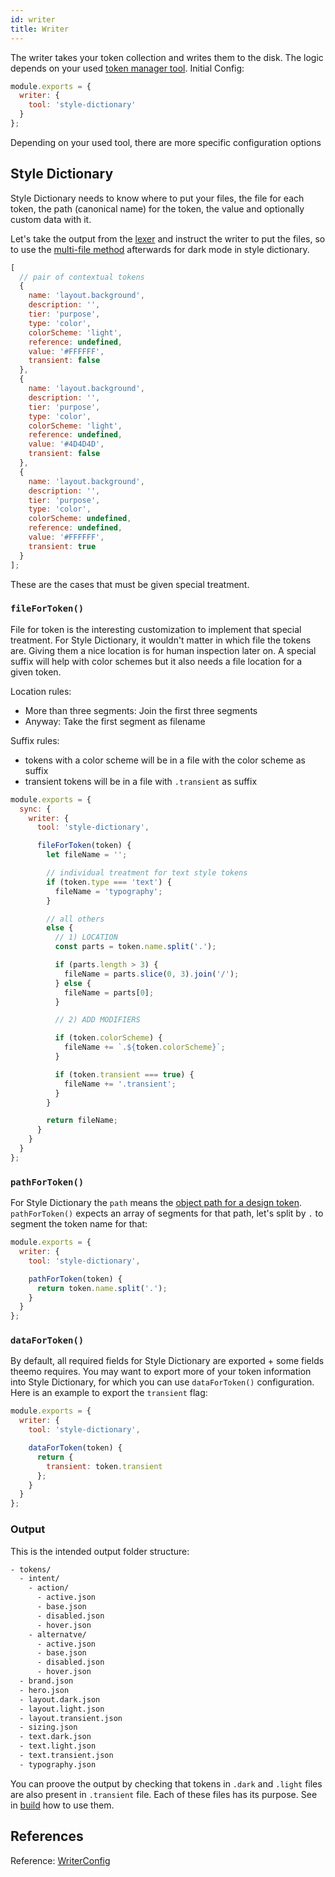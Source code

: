 ```yaml
---
id: writer
title: Writer
---
```


The writer takes your token collection and writes them to the disk. The
logic depends on your used [token manager tool](glossary.md#token-manager-tool).
Initial Config:

```js
module.exports = {
  writer: {
    tool: 'style-dictionary'
  }
};
```

Depending on your used tool, there are more specific configuration options

## Style Dictionary

Style Dictionary needs to know where to put your files, the file for each token,
the path (canonical name) for the token, the value and optionally custom data
with it.

Let's take the output from the [lexer](./lexer.md) and instruct the writer to
put the files, so to use the [multi-file
method](https://dbanks.design/blog/dark-mode-with-style-dictionary) afterwards
for dark mode in style dictionary.

```js
[
  // pair of contextual tokens
  {
    name: 'layout.background',
    description: '',
    tier: 'purpose',
    type: 'color',
    colorScheme: 'light',
    reference: undefined,
    value: '#FFFFFF',
    transient: false
  },
  {
    name: 'layout.background',
    description: '',
    tier: 'purpose',
    type: 'color',
    colorScheme: 'light',
    reference: undefined,
    value: '#4D4D4D',
    transient: false
  },
  {
    name: 'layout.background',
    description: '',
    tier: 'purpose',
    type: 'color',
    colorScheme: undefined,
    reference: undefined,
    value: '#FFFFFF',
    transient: true
  }
];
```

These are the cases that must be given special treatment.

### `fileForToken()`

File for token is the interesting customization to implement that special
treatment. For Style Dictionary, it wouldn't matter in which file the tokens are. Giving
them a nice location is for human inspection later on. A special suffix will
help with color schemes but it also needs a file location for a given token.

Location rules:

- More than three segments: Join the first three segments
- Anyway: Take the first segment as filename

Suffix rules:

- tokens with a color scheme will be in a file with the color scheme as suffix
- transient tokens will be in a file with `.transient` as suffix

```js
module.exports = {
  sync: {
    writer: {
      tool: 'style-dictionary',

      fileForToken(token) {
        let fileName = '';

        // individual treatment for text style tokens
        if (token.type === 'text') {
          fileName = 'typography';
        }

        // all others
        else {
          // 1) LOCATION
          const parts = token.name.split('.');

          if (parts.length > 3) {
            fileName = parts.slice(0, 3).join('/');
          } else {
            fileName = parts[0];
          }

          // 2) ADD MODIFIERS

          if (token.colorScheme) {
            fileName += `.${token.colorScheme}`;
          }

          if (token.transient === true) {
            fileName += '.transient';
          }
        }

        return fileName;
      }
    }
  }
};
```

### `pathForToken()`

For Style Dictionary the `path` means the [object path for a design
token](https://amzn.github.io/style-dictionary/#/tokens?id=default-design-token-metadata).
`pathForToken()` expects an array of segments for that path, let's split by `.`
to segment the token name for that:

```js
module.exports = {
  writer: {
    tool: 'style-dictionary',

    pathForToken(token) {
      return token.name.split('.');
    }
  }
};
```

### `dataForToken()`

By default, all required fields for Style Dictionary are exported + some fields
theemo requires. You may want to export more of your token information into
Style Dictionary, for which you can use `dataForToken()` configuration. Here is
an example to export the `transient` flag:

```js
module.exports = {
  writer: {
    tool: 'style-dictionary',

    dataForToken(token) {
      return {
        transient: token.transient
      };
    }
  }
};
```

### Output

This is the intended output folder structure:

```sh
- tokens/
  - intent/
    - action/
      - active.json
      - base.json
      - disabled.json
      - hover.json
    - alternatve/
      - active.json
      - base.json
      - disabled.json
      - hover.json
  - brand.json
  - hero.json
  - layout.dark.json
  - layout.light.json
  - layout.transient.json
  - sizing.json
  - text.dark.json
  - text.light.json
  - text.transient.json
  - typography.json
```

You can proove the output by checking that tokens in `.dark` and `.light` files
are also present in `.transient` file. Each of these files has its purpose. See
in [build](../build.md) how to use them.

## References

Reference: [WriterConfig](api/theemo.writerconfig)
